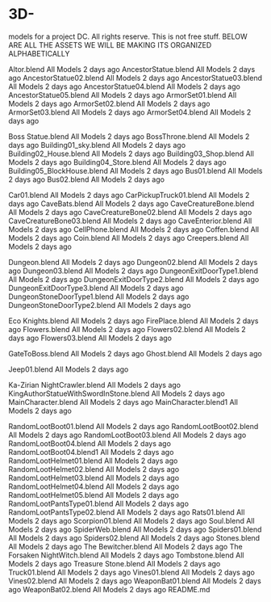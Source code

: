 # 3D-
models for a project DC. All rights reserve. This is not free stuff.
BELOW ARE ALL THE ASSETS WE WILL BE MAKING
ITS ORGANIZED ALPHABETICALLY 


Altor.blend	All Models	2 days ago
AncestorStatue.blend	All Models	2 days ago
AncestorStatue02.blend	All Models	2 days ago
AncestorStatue03.blend	All Models	2 days ago
AncestorStatue04.blend	All Models	2 days ago
AncestorStatue05.blend	All Models	2 days ago
ArmorSet01.blend	All Models	2 days ago
ArmorSet02.blend	All Models	2 days ago
ArmorSet03.blend	All Models	2 days ago
ArmorSet04.blend	All Models	2 days ago

Boss Statue.blend	All Models	2 days ago
BossThrone.blend	All Models	2 days ago
Building01_sky.blend	All Models	2 days ago
Building02_House.blend	All Models	2 days ago
Building03_Shop.blend	All Models	2 days ago
Building04_Store.blend	All Models	2 days ago
Building05_BlockHouse.blend	All Models	2 days ago
Bus01.blend	All Models	2 days ago
Bus02.blend	All Models	2 days ago

Car01.blend	All Models	2 days ago
CarPickupTruck01.blend	All Models	2 days ago
CaveBats.blend	All Models	2 days ago
CaveCreatureBone.blend	All Models	2 days ago
CaveCreatureBone02.blend	All Models	2 days ago
CaveCreatureBone03.blend	All Models	2 days ago
CaveEnterior.blend	All Models	2 days ago
CellPhone.blend	All Models	2 days ago
Coffen.blend	All Models	2 days ago
Coin.blend	All Models	2 days ago
Creepers.blend	All Models	2 days ago


Dungeon.blend	All Models	2 days ago
Dungeon02.blend	All Models	2 days ago
Dungeon03.blend	All Models	2 days ago
DungeonExitDoorType1.blend	All Models	2 days ago
DungeonExitDoorType2.blend	All Models	2 days ago
DungeonExitDoorType3.blend	All Models	2 days ago
DungeonStoneDoorType1.blend	All Models	2 days ago
DungeonStoneDoorType2.blend	All Models	2 days ago


Eco Knights.blend	All Models	2 days ago
FirePlace.blend	All Models	2 days ago
Flowers.blend	All Models	2 days ago
Flowers02.blend	All Models	2 days ago
Flowers03.blend	All Models	2 days ago

GateToBoss.blend	All Models	2 days ago
Ghost.blend	All Models	2 days ago

Jeep01.blend	All Models	2 days ago

Ka-Zirian NightCrawler.blend	All Models	2 days ago
KingAuthorStatueWithSwordInStone.blend	All Models	2 days ago
MainCharacter.blend	All Models	2 days ago
MainCharacter.blend1	All Models	2 days ago

RandomLootBoot01.blend	All Models	2 days ago
RandomLootBoot02.blend	All Models	2 days ago
RandomLootBoot03.blend	All Models	2 days ago
RandomLootBoot04.blend	All Models	2 days ago
RandomLootBoot04.blend1	All Models	2 days ago
RandomLootHelmet01.blend	All Models	2 days ago
RandomLootHelmet02.blend	All Models	2 days ago
RandomLootHelmet03.blend	All Models	2 days ago
RandomLootHelmet04.blend	All Models	2 days ago
RandomLootHelmet05.blend	All Models	2 days ago
RandomLootPantsType01.blend	All Models	2 days ago
RandomLootPantsType02.blend	All Models	2 days ago
Rats01.blend	All Models	2 days ago
Scorpion01.blend	All Models	2 days ago
Soul.blend	All Models	2 days ago
SpiderWeb.blend	All Models	2 days ago
Spiders01.blend	All Models	2 days ago
Spiders02.blend	All Models	2 days ago
Stones.blend	All Models	2 days ago
The Bewitcher.blend	All Models	2 days ago
The Forsaken NightWitch.blend	All Models	2 days ago
Tombstone.blend	All Models	2 days ago
Treasure Stone.blend	All Models	2 days ago
Truck01.blend	All Models	2 days ago
Vines01.blend	All Models	2 days ago
Vines02.blend	All Models	2 days ago
WeaponBat01.blend	All Models	2 days ago
WeaponBat02.blend	All Models	2 days ago
 README.md
